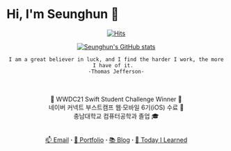 # Hi, I'm Seunghun 👋

 <div align=center>

[![Hits](https://hits.seeyoufarm.com/api/count/incr/badge.svg?url=https%3A%2F%2Fgithub.com%2FYabby1997&count_bg=%2379C83D&title_bg=%23555555&icon=&icon_color=%23E7E7E7&title=hits&edge_flat=false)](https://hits.seeyoufarm.com)

[![Seunghun's GitHub stats](https://github-readme-stats.vercel.app/api?username=yabby1997)](https://github.com/anuraghazra/github-readme-stats)

	I am a great believer in luck, and I find the harder I work, the more I have of it.  
	-Thomas Jefferson-
</div>

 <div align=center>
	<p><br><br> WWDC21 Swift Student Challenge Winner 🎉<br>네이버 커넥트 부스트캠프 웹·모바일 6기(iOS) 수료 🐥<br>충남대학교 컴퓨터공학과 졸업 🎓<br><br></p>
	<a href="mailto:yabby1997@gmail.com">📫 Email</a>
	<b> · </b>
	<a href="https://seunghun-ios.notion.site">🙋‍ Portfolio</a>
	<b> · </b>
	<a href="https://seunghun-ios.notion.site/d2041ededfe6492793a81d198a7b78e8?v=fdb5ba60beef45c8a18396a44375085b">📚 Blog</a>
	<b> · </b>
	<a href="https://seunghun-ios.notion.site/Today-I-Learned-535a66e1fe6940bbaddd45e4c2a8f89e">📖 Today I Learned</a>
 </div>
